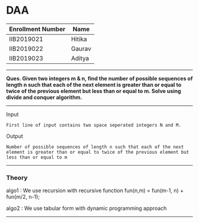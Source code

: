 # DAA
| Enrollment Number  | Name |
| ------------- | ------------- |
| IIB2019021  | Hitika   |
| IIB2019022  | Gaurav  |
| IIB2019023 | Aditya  |

<hr />

<strong> Ques. Given two integers m & n, find the number of possible sequences of
length n such that each of the next element is greater than or equal
to twice of the previous element but less than or equal to m. Solve
using divide and conquer algorithm.
</strong>

<hr />

Input
```
First line of input contains two space seperated integers N and M.
```

Output
```
Number of possible sequences of length n such that each of the next element is greater than or equal to twice of the previous element but less than or equal to m
```
---


### Theory
algo1 : We use recursion with recursive function fun(n,m) =  fun(m-1, n) + fun(m/2, n-1); 


algo2 : We use tabular form with dynamic programming approach 

---
